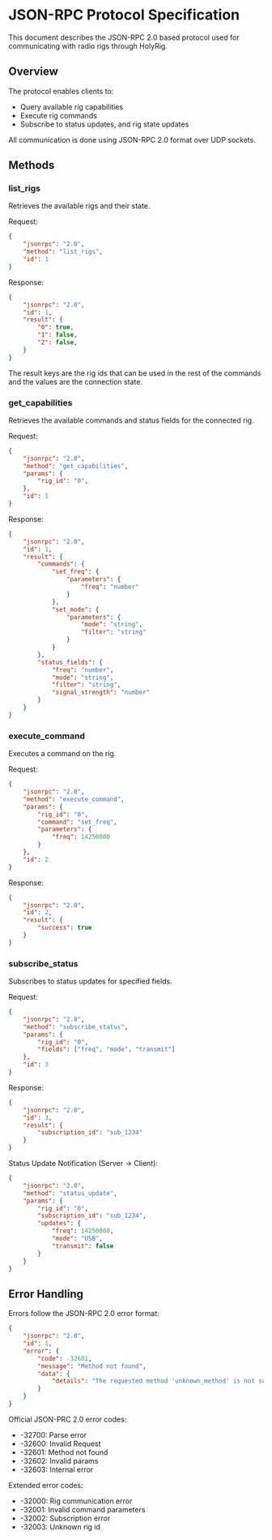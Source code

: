 # JSON-RPC Protocol Specification

This document describes the JSON-RPC 2.0 based protocol used for communicating with radio rigs through HolyRig.

## Overview

The protocol enables clients to:
- Query available rig capabilities
- Execute rig commands
- Subscribe to status updates, and rig state updates

All communication is done using JSON-RPC 2.0 format over UDP sockets.

## Methods

### list_rigs

Retrieves the available rigs and their state.

Request:
```json
{
    "jsonrpc": "2.0",
    "method": "list_rigs",
    "id": 1
}
```

Response:
```json
{
    "jsonrpc": "2.0",
    "id": 1,
    "result": {
        "0": true,
        "1": false,
        "2": false,
    }
}
```

The result keys are the rig ids that can be used in the rest of the commands and the values are the connection state.

### get_capabilities

Retrieves the available commands and status fields for the connected rig.

Request:
```json
{
    "jsonrpc": "2.0",
    "method": "get_capabilities",
    "params": {
        "rig_id": "0",
    },
    "id": 1
}
```

Response:
```json
{
    "jsonrpc": "2.0",
    "id": 1,
    "result": {
        "commands": {
            "set_freq": {
                "parameters": {
                    "freq": "number"
                }
            },
            "set_mode": {
                "parameters": {
                    "mode": "string",
                    "filter": "string"
                }
            }
        },
        "status_fields": {
            "freq": "number",
            "mode": "string",
            "filter": "string",
            "signal_strength": "number"
        }
    }
}
```

### execute_command

Executes a command on the rig.

Request:
```json
{
    "jsonrpc": "2.0",
    "method": "execute_command",
    "params": {
        "rig_id": "0",
        "command": "set_freq",
        "parameters": {
            "freq": 14250000
        }
    },
    "id": 2
}
```

Response:
```json
{
    "jsonrpc": "2.0",
    "id": 2,
    "result": {
        "success": true
    }
}
```

### subscribe_status

Subscribes to status updates for specified fields.

Request:
```json
{
    "jsonrpc": "2.0",
    "method": "subscribe_status",
    "params": {
        "rig_id": "0",
        "fields": ["freq", "mode", "transmit"]
    },
    "id": 3
}
```

Response:
```json
{
    "jsonrpc": "2.0",
    "id": 3,
    "result": {
        "subscription_id": "sub_1234"
    }
}
```

Status Update Notification (Server -> Client):
```json
{
    "jsonrpc": "2.0",
    "method": "status_update",
    "params": {
        "rig_id": "0",
        "subscription_id": "sub_1234",
        "updates": {
            "freq": 14250000,
            "mode": "USB",
            "transmit": false
        }
    }
}
```

## Error Handling

Errors follow the JSON-RPC 2.0 error format:

```json
{
    "jsonrpc": "2.0",
    "id": 1,
    "error": {
        "code": -32601,
        "message": "Method not found",
        "data": {
            "details": "The requested method 'unknown_method' is not supported"
        }
    }
}
```

Official JSON-PRC 2.0 error codes:
- -32700: Parse error
- -32600: Invalid Request
- -32601: Method not found
- -32602: Invalid params
- -32603: Internal error

Extended error codes:
- -32000: Rig communication error
- -32001: Invalid command parameters
- -32002: Subscription error
- -32003: Unknown rig id

